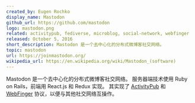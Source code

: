 ```yaml
---
created_by: Eugen Rochko
display_name: Mastodon
github_url: https://github.com/mastodon
logo: mastodon.png
related: activitypub, fediverse, microblog, social-network, webfinger
released: October 5, 2016
short_description: Mastodon 是一个去中心化的分布式微博客社交网络。
topic: mastodon
url: https://joinmastodon.org/
wikipedia_url: https://en.wikipedia.org/wiki/Mastodon_(software)
---
```

Mastodon 是一个去中心化的分布式微博客社交网络。
服务器端技术使用 Ruby on Rails，前端用 React.js 和 Redux 实现。
其实现了 [ActivityPub](https://activitypub.rocks/) 和 [WebFinger](https://webfinger.net/) 协议，以便与其他社交网络互操作。